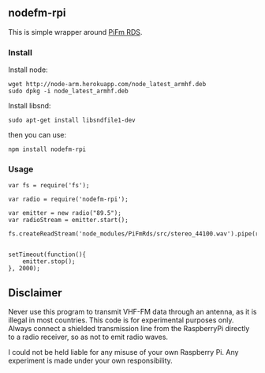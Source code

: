 ## nodefm-rpi

This is simple wrapper around [PiFm RDS](https://github.com/Hatagashira/PiFmRds).

### Install

Install node:

```
wget http://node-arm.herokuapp.com/node_latest_armhf.deb 
sudo dpkg -i node_latest_armhf.deb
```

Install libsnd:

``` 
sudo apt-get install libsndfile1-dev
```

then you can use:

```
npm install nodefm-rpi
```

### Usage

```
var fs = require('fs');

var radio = require('nodefm-rpi');

var emitter = new radio("89.5");
var radioStream = emitter.start();

fs.createReadStream('node_modules/PiFmRds/src/stereo_44100.wav').pipe(radioStream);


setTimeout(function(){
    emitter.stop();
}, 2000);

```

## Disclaimer

Never use this program to transmit VHF-FM data through an antenna, as it is illegal in most countries. This code is for experimental purposes only. Always connect a shielded transmission line from the RaspberryPi directly to a radio receiver, so as not to emit radio waves.

I could not be held liable for any misuse of your own Raspberry Pi. Any experiment is made under your own responsibility.
